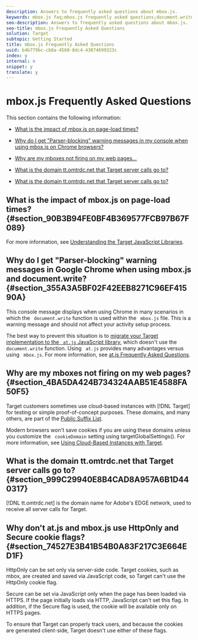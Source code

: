```yaml
---
description: Answers to frequently asked questions about mbox.js.
keywords: mbox.js faq;mbox.js frequently asked questions;document.write;tt.omtrdc.net;parser blocking
seo-description: Answers to frequently asked questions about mbox.js.
seo-title: mbox.js Frequently Asked Questions
solution: Target
subtopic: Getting Started
title: mbox.js Frequently Asked Questions
uuid: b4b779bc-cb8a-4560-8dc4-43074699323c
index: y
internal: n
snippet: y
translate: y
---
```


# mbox.js Frequently Asked Questions

This section contains the following information: 


* [ What is the impact of mbox.js on page-load times?](c_mboxjs-frequently-asked-questions.md#section_90B3B94FE0BF4B369577FCB97B67F089) 

* [ Why do I get "Parser-blocking" warning messages in my console when using mbox.js on Chrome browsers?](c_mboxjs-frequently-asked-questions.md#section_355A3A5BF02F42EEB8271C96EF41590A) 

* [ Why are my mboxes not firing on my web pages...](c_mboxjs-frequently-asked-questions.md#section_4BA5DA424B734324AAB51E4588FA50F5) 

* [ What is the domain tt.omtrdc.net that Target server calls go to?](c_mboxjs-frequently-asked-questions.md#section_999C29940E8B4CAD8A957A6B1D440317) 

* [ What is the domain tt.omtrdc.net that Target server calls go to?](c_mboxjs-frequently-asked-questions.md#section_999C29940E8B4CAD8A957A6B1D440317) 



## What is the impact of mbox.js on page-load times? {#section_90B3B94FE0BF4B369577FCB97B67F089}

For more information, see [ Understanding the Target JavaScript Libraries](c_target-implement.md#concept_60B748DE4293488F917E8F1FA4C7E9EB). 

## Why do I get "Parser-blocking" warning messages in Google Chrome when using mbox.js and document.write? {#section_355A3A5BF02F42EEB8271C96EF41590A}

This console message displays when using Chrome in many scenarios in which the ` document.write` function is used within the ` mbox.js` file. This is a warning message and should not affect your activity setup process. 

The best way to prevent this situation is to [migrate your Target implementation to the ` at.js` JavaScript library](t_target-migrate-atjs.md#task_DE55DCE9AC2F49728395665DE1B1E6EA), which doesn't use the ` document.write` function. Using ` at.js` provides many advantages versus using ` mbox.js`. For more information, see [ at.js Frequently Asked Questions](c_target-atjs-faq.md#concept_D6EFE8D84A06476DB5ABD494D7E8C769). 

## Why are my mboxes not firing on my web pages? {#section_4BA5DA424B734324AAB51E4588FA50F5}

Target customers sometimes use cloud-based instances with [!DNL  Target] for testing or simple proof-of-concept purposes. These domains, and many others, are part of the [ Public Suffix List](https://publicsuffix.org/list/public_suffix_list.dat). 

Modern browsers won't save cookies if you are using these domains unless you customize the ` cookieDomain` setting using targetGlobalSettings(). For more information, see [ Using Cloud-Based Instances with Target](c_targeting-using-cloud-based-instances.md#concept_A2077766948F4EA081CE592D8998F566). 

## What is the domain tt.omtrdc.net that Target server calls go to? {#section_999C29940E8B4CAD8A957A6B1D440317}

[!DNL  tt.omtrdc.net] is the domain name for Adobe's EDGE network, used to receive all server calls for Target. 

## Why don't at.js and mbox.js use HttpOnly and Secure cookie flags? {#section_74527E3B41B54B0A83F217C3E664ED1F}

HttpOnly can be set only via server-side code. Target cookies, such as mbox, are created and saved via JavaScript code, so Target can't use the HttpOnly cookie flag. 

Secure can be set via JavaScript only when the page has been loaded via HTTPS. If the page initially loads via HTTP, JavaScript can't set this flag. In addition, if the Secure flag is used, the cookie will be available only on HTTPS pages. 

To ensure that Target can properly track users, and because the cookies are generated client-side, Target doesn't use either of these flags. 
